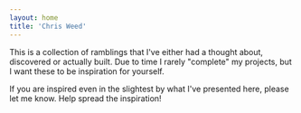 ```yaml
---
layout: home
title: 'Chris Weed'
---
```


This is a collection of ramblings that I've either had a thought about, discovered or actually built. Due to time I rarely "complete" my projects, but I want these to be inspiration for yourself.

If you are inspired even in the slightest by what I've presented here, please let me know. Help spread the inspiration!
